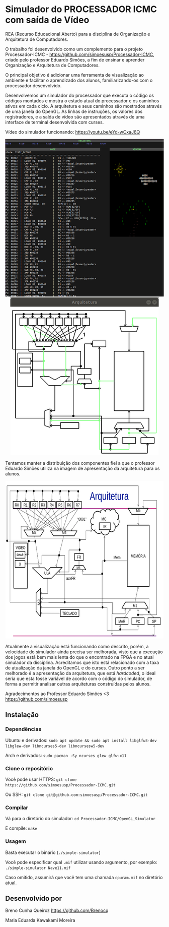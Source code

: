 # Simulador do PROCESSADOR ICMC com saída de Vídeo
REA (Recurso Educacional Aberto) para a disciplina de Organização e Arquitetura de Computadores.

O trabalho foi desenvolvido como um complemento para o projeto Processador-ICMC - https://github.com/simoesusp/Processador-ICMC, criado pelo professor Eduardo Simões, a fim de ensinar e aprender Organização e Arquitetura de Computadores.

O principal objetivo é adicionar uma ferramenta de visualização ao ambiente e facilitar o aprendizado dos alunos, familiarizando-os com o processador desenvolvido.
 
Desenvolvemos um simulador do processador que executa o código os códigos montados e mostra o estado atual do processador e os caminhos ativos em cada ciclo. A arquitetura e seus caminhos são mostrados através de uma janela do OpenGL. As linhas de instruções, os valores dos registradores, e a saída de vídeo são apresentados através de uma interface de terminal desenvolvida com curses.

Vídeo do simulador funcionando: https://youtu.be/eYd-wCxaJ6Q

<p align="center">
<img src="./img/curses.png" height="500">
<img src="./img/openGL.png" height="500">
</p>

Tentamos manter a distribuição dos componentes fiel a que o professor Eduardo Simões utiliza na imagem de apresentação da arquitetura para os alunos.
<p align="center">
 <img src="./img/arqSimoes.png" height="500">
 </p>

Atualmente a visualização está funcionando como descrito, porém, a velocidade do simulador ainda precisa ser melhorada, visto que a execução dos jogos está bem mais lenta do que o encontrado na FPGA e no atual simulador da disciplina. Acreditamos que isto está relacionado com a taxa de atualização da janela do OpenGL e do curses. Outro ponto a ser melhorado é a apresentação da arquitetura, que está $hardcoded$, o ideal seria que esta fosse variável de acordo com o código do simulador, de forma a permitir analisar outras arquiteturas construídas pelos alunos.

Agradecimentos ao Professor Eduardo Simões <3 https://github.com/simoesusp

## Instalação

### Dependências
Ubuntu e derivados: `sudo apt update && sudo apt install libglfw3-dev libglew-dev libncurses5-dev libncursesw5-dev`

Arch e derivados: `sudo pacman -Sy ncurses glew glfw-x11`

### Clone o repositório
Você pode usar HTTPS: `git clone https://github.com/simoesusp/Processador-ICMC.git`

Ou SSH: `git clone git@github.com:simoesusp/Processador-ICMC.git`

### Compilar
Vá para o diretório do simulador: `cd Processador-ICMC/OpenGL_Simulator`

E compile: `make`

### Usagem
Basta executar o binário (`./simple-simulator`)

Você pode especificar qual `.mif` utilizar usando argumento, por exemplo: `./simple-simulator Nave11.mif`

Caso omitido, assumirá que você tem uma chamada `cpuram.mif` no diretório atual.

## Desenvolvido por

Breno Cunha Queiroz https://github.com/Brenocq

Maria Eduarda Kawakami Moreira
